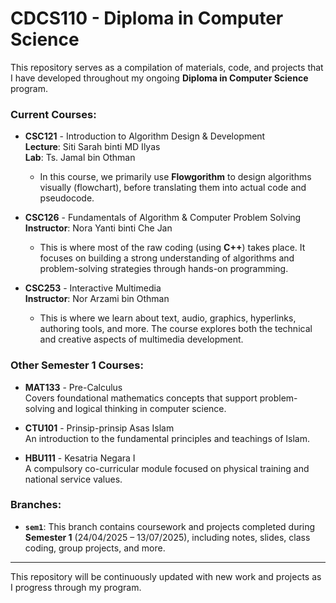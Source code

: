 # CDCS110 - Diploma in Computer Science

This repository serves as a compilation of materials, code, and projects that I have developed throughout my ongoing **Diploma in Computer Science** program.

### Current Courses:
- **CSC121** - Introduction to Algorithm Design & Development  
  **Lecture**: Siti Sarah binti MD Ilyas  
  **Lab**: Ts. Jamal bin Othman  
  - In this course, we primarily use **Flowgorithm** to design algorithms visually (flowchart), before translating them into actual code and pseudocode.

- **CSC126** - Fundamentals of Algorithm & Computer Problem Solving  
  **Instructor**: Nora Yanti binti Che Jan  
  - This is where most of the raw coding (using **C++**) takes place. It focuses on building a strong understanding of algorithms and problem-solving strategies through hands-on programming.

- **CSC253** - Interactive Multimedia  
  **Instructor**: Nor Arzami bin Othman  
  - This is where we learn about text, audio, graphics, hyperlinks, authoring tools, and more. The course explores both the technical and creative aspects of multimedia development.

### Other Semester 1 Courses:
- **MAT133** - Pre-Calculus  
  Covers foundational mathematics concepts that support problem-solving and logical thinking in computer science.

- **CTU101** - Prinsip-prinsip Asas Islam  
  An introduction to the fundamental principles and teachings of Islam.

- **HBU111** - Kesatria Negara I  
  A compulsory co-curricular module focused on physical training and national service values.

### Branches:
- **`sem1`**: This branch contains coursework and projects completed during **Semester 1** (24/04/2025 – 13/07/2025), including notes, slides, class coding, group projects, and more.

---

This repository will be continuously updated with new work and projects as I progress through my program.
